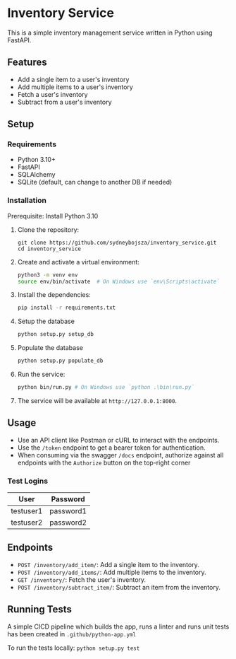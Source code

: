 # Inventory Service

This is a simple inventory management service written in Python using FastAPI. 

## Features
- Add a single item to a user's inventory
- Add multiple items to a user's inventory
- Fetch a user's inventory
- Subtract from a user's inventory

## Setup

### Requirements
- Python 3.10+
- FastAPI
- SQLAlchemy
- SQLite (default, can change to another DB if needed)

### Installation
Prerequisite: Install Python 3.10

1. Clone the repository:
    ```
    git clone https://github.com/sydneybojsza/inventory_service.git
    cd inventory_service
    ```

2. Create and activate a virtual environment:
    ```bash
    python3 -m venv env
    source env/bin/activate  # On Windows use `env\Scripts\activate`
    ```

3. Install the dependencies:
    ```bash
    pip install -r requirements.txt
    ```

4. Setup the database
    ```bash
    python setup.py setup_db
    ```

5. Populate the database
    ```bash
    python setup.py populate_db
    ```

6. Run the service:
    ```bash
    python bin/run.py # On Windows use `python .\bin\run.py`
    ```

7. The service will be available at `http://127.0.0.1:8000`.

## Usage

- Use an API client like Postman or cURL to interact with the endpoints.
- Use the `/token` endpoint to get a bearer token for authentication.
- When consuming via the swagger `/docs` endpoint, authorize against all endpoints with the `Authorize` button on the top-right corner

### Test Logins

| User      | Password  |
| --------- | --------- |
| testuser1 | password1 |
| testuser2 | password2 |


## Endpoints

- `POST /inventory/add_item/`: Add a single item to the inventory.
- `POST /inventory/add_items/`: Add multiple items to the inventory.
- `GET /inventory/`: Fetch the user's inventory.
- `POST /inventory/subtract_item/`: Subtract an item from the inventory.

## Running Tests
A simple CICD pipeline which builds the app, runs a linter and runs unit tests has been created in `.github/python-app.yml`

To run the tests locally:
    ```
    python setup.py test
    ```

